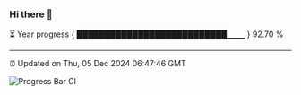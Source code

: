 ### Hi there 👋

⏳ Year progress { ███████████████████████████▁▁▁ } 92.70 %

---

⏰ Updated on Thu, 05 Dec 2024 06:47:46 GMT

![Progress Bar CI](https://github.com/IshwaranRudhara/GIT-ACTION/workflows/Progress%20Bar%20CI/badge.svg)
